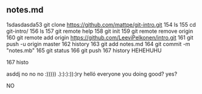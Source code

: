 ## notes.md
  1sdasdasda53  git clone https://github.com/mattpe/git-intro.git
  154  ls
  155  cd git-intro/
  156  ls
  157  git remote help
  158  git init
  159  git remote remove origin
  160  git remote add origin https://github.com/LeeviPelkonen/intro.git
  161  git push -u origin master
  162  history
  163  git add notes.md
  164  git commit -m "notes.mb"
  165  git status
  166  git push
  167  history
  HEHEHUHU

  167  histo
  
  asddj
  no no no
  :)))))
  .):):):)):)ry
helló everyone 
you doing good?
yes?


NO
